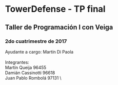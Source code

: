 # TowerDefense - TP final
## Taller de Programación I con Veiga
### 2do cuatrimestre de 2017

Ayudante a cargo: Martín Di Paola \
\
Integrantes: \
Martín Queija 96455 \
Damián Cassinotti 96618 \
Juan Pablo Rombolá 97131 \
